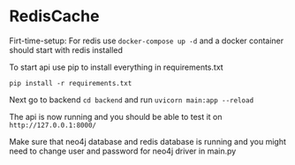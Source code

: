 # RedisCache

Firt-time-setup: For redis use `docker-compose up -d` and a docker container should start with redis installed

To start api use pip to install everything in requirements.txt

`pip install -r requirements.txt`

Next go to backend `cd backend` and run `uvicorn main:app --reload`

The api is now running and you should be able to test it on `http://127.0.0.1:8000/`

Make sure that neo4j database and redis database is running and you might need to change user and password for neo4j driver in main.py



